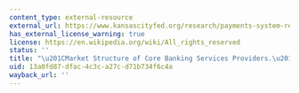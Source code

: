 ```yaml
---
content_type: external-resource
external_url: https://www.kansascityfed.org/research/payments-system-research-briefings/market-structure-of-core-banking-services-providers/
has_external_license_warning: true
license: https://en.wikipedia.org/wiki/All_rights_reserved
status: ''
title: "\u201CMarket Structure of Core Banking Services Providers.\u201D"
uid: 13a0fd87-dfac-4c3c-a27c-d71b734f6c4a
wayback_url: ''
---
```

